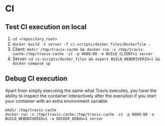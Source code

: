 # CI

## Test CI execution on local
1. `cd <repository_root>`
2. `docker build -t server -f ci-scripts/docker_files/Dockerfile .`
3. Client: `mkdir /tmp/travis-cache && docker run -v /tmp/travis-cache:/tmp/travis-cache -it -p 8080:80 -e BUILD_CLIENT=1 server`
4. Server: `cd ci-scripts/docker_files && export BUILD_WEBDRIVERIO=1 && docker-compose up`

## Debug CI execution

Apart from simply executing the same what Travis executes, you have the ability to inspect the container interactively after the execution if you start your container with an extra environment variable:
```
mkdir /tmp/travis-cache
docker run -v /tmp/travis-cache:/tmp/travis-cache -it -p 8080:80 -e BUILD_WEBDRIVERIO=1 -e DOCKER_DEBUG=1 server
```
